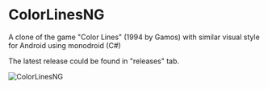 # ColorLinesNG
A clone of the game "Color Lines" (1994 by Gamos) with similar visual style for Android using monodroid (C#)

The latest release could be found in "releases" tab.

![ColorLinesNG](http://i.imgur.com/MPGdJAL.png)